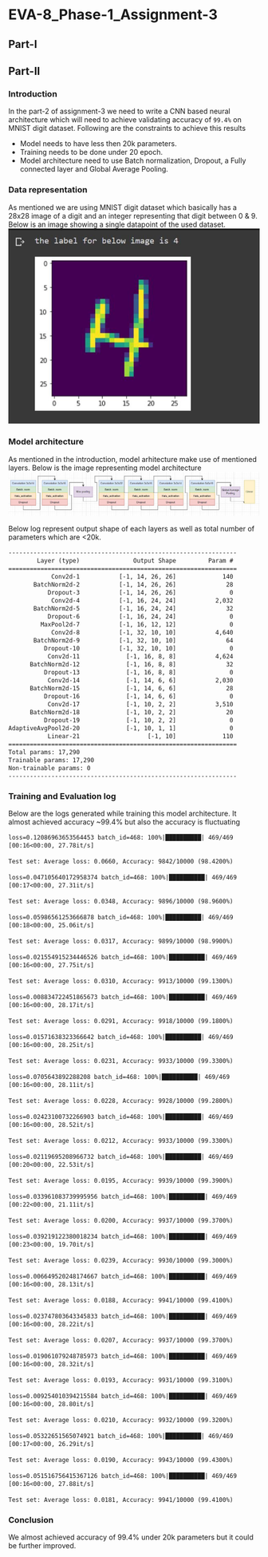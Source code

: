 # EVA-8_Phase-1_Assignment-3
## Part-I
## Part-II
### Introduction
In the part-2 of assignment-3 we need to write a CNN based neural architecture which will need to achieve validating accuracy of `99.4%` on MNIST digit dataset. Following are the constraints to achieve this results
  - Model needs to have less then 20k parameters.
  - Training needs to be done under 20 epoch.
  - Model architecture need to use Batch normalization, Dropout, a Fully connected layer and Global Average Pooling.
  
### Data representation
As mentioned we are using MNIST digit dataset which basically has a 28x28 image of a digit and an integer representing that digit between 0 & 9.
Below is an image showing a single datapoint of the used dataset.
![Alt text](img_data.JPG?raw=true "model architecture")

### Model architecture
As mentioned in the introduction, model arhitecture make use of mentioned layers. Below is the image representing model architecture
![Alt text](img_arch.JPG?raw=true "model architecture")

Below log represent output shape of each layers as well as total number of parameters which are <20k.
```
----------------------------------------------------------------
        Layer (type)               Output Shape         Param #
================================================================
            Conv2d-1           [-1, 14, 26, 26]             140
       BatchNorm2d-2           [-1, 14, 26, 26]              28
           Dropout-3           [-1, 14, 26, 26]               0
            Conv2d-4           [-1, 16, 24, 24]           2,032
       BatchNorm2d-5           [-1, 16, 24, 24]              32
           Dropout-6           [-1, 16, 24, 24]               0
         MaxPool2d-7           [-1, 16, 12, 12]               0
            Conv2d-8           [-1, 32, 10, 10]           4,640
       BatchNorm2d-9           [-1, 32, 10, 10]              64
          Dropout-10           [-1, 32, 10, 10]               0
           Conv2d-11             [-1, 16, 8, 8]           4,624
      BatchNorm2d-12             [-1, 16, 8, 8]              32
          Dropout-13             [-1, 16, 8, 8]               0
           Conv2d-14             [-1, 14, 6, 6]           2,030
      BatchNorm2d-15             [-1, 14, 6, 6]              28
          Dropout-16             [-1, 14, 6, 6]               0
           Conv2d-17             [-1, 10, 2, 2]           3,510
      BatchNorm2d-18             [-1, 10, 2, 2]              20
          Dropout-19             [-1, 10, 2, 2]               0
AdaptiveAvgPool2d-20             [-1, 10, 1, 1]               0
           Linear-21                   [-1, 10]             110
================================================================
Total params: 17,290
Trainable params: 17,290
Non-trainable params: 0
----------------------------------------------------------------
```
### Training and Evaluation log
Below are the logs generated while training this model architecture. It almost achieved accuracy ~99.4% but also the accuracy is fluctuating 
```
loss=0.12086963653564453 batch_id=468: 100%|██████████| 469/469 [00:16<00:00, 27.78it/s]

Test set: Average loss: 0.0660, Accuracy: 9842/10000 (98.4200%)

loss=0.047105640172958374 batch_id=468: 100%|██████████| 469/469 [00:17<00:00, 27.31it/s]

Test set: Average loss: 0.0348, Accuracy: 9896/10000 (98.9600%)

loss=0.05986561253666878 batch_id=468: 100%|██████████| 469/469 [00:18<00:00, 25.06it/s]

Test set: Average loss: 0.0317, Accuracy: 9899/10000 (98.9900%)

loss=0.021554915234446526 batch_id=468: 100%|██████████| 469/469 [00:16<00:00, 27.75it/s]

Test set: Average loss: 0.0310, Accuracy: 9913/10000 (99.1300%)

loss=0.008834722451865673 batch_id=468: 100%|██████████| 469/469 [00:16<00:00, 28.17it/s]

Test set: Average loss: 0.0291, Accuracy: 9918/10000 (99.1800%)

loss=0.01571638323366642 batch_id=468: 100%|██████████| 469/469 [00:16<00:00, 28.25it/s]

Test set: Average loss: 0.0231, Accuracy: 9933/10000 (99.3300%)

loss=0.0705643892288208 batch_id=468: 100%|██████████| 469/469 [00:16<00:00, 28.11it/s]

Test set: Average loss: 0.0228, Accuracy: 9928/10000 (99.2800%)

loss=0.02423100732266903 batch_id=468: 100%|██████████| 469/469 [00:16<00:00, 28.52it/s]

Test set: Average loss: 0.0212, Accuracy: 9933/10000 (99.3300%)

loss=0.02119695208966732 batch_id=468: 100%|██████████| 469/469 [00:20<00:00, 22.53it/s]

Test set: Average loss: 0.0195, Accuracy: 9939/10000 (99.3900%)

loss=0.033961083739995956 batch_id=468: 100%|██████████| 469/469 [00:22<00:00, 21.11it/s]

Test set: Average loss: 0.0200, Accuracy: 9937/10000 (99.3700%)

loss=0.039219122380018234 batch_id=468: 100%|██████████| 469/469 [00:23<00:00, 19.70it/s]

Test set: Average loss: 0.0239, Accuracy: 9930/10000 (99.3000%)

loss=0.006649520248174667 batch_id=468: 100%|██████████| 469/469 [00:16<00:00, 28.13it/s]

Test set: Average loss: 0.0188, Accuracy: 9941/10000 (99.4100%)

loss=0.023747803643345833 batch_id=468: 100%|██████████| 469/469 [00:16<00:00, 28.22it/s]

Test set: Average loss: 0.0207, Accuracy: 9937/10000 (99.3700%)

loss=0.019061079248785973 batch_id=468: 100%|██████████| 469/469 [00:16<00:00, 28.32it/s]

Test set: Average loss: 0.0193, Accuracy: 9931/10000 (99.3100%)

loss=0.009254010394215584 batch_id=468: 100%|██████████| 469/469 [00:16<00:00, 28.80it/s]

Test set: Average loss: 0.0210, Accuracy: 9932/10000 (99.3200%)

loss=0.05322651565074921 batch_id=468: 100%|██████████| 469/469 [00:17<00:00, 26.29it/s]

Test set: Average loss: 0.0190, Accuracy: 9943/10000 (99.4300%)

loss=0.051516756415367126 batch_id=468: 100%|██████████| 469/469 [00:16<00:00, 27.88it/s]

Test set: Average loss: 0.0181, Accuracy: 9941/10000 (99.4100%)
```
### Conclusion
We almost achieved accuracy of 99.4% under 20k parameters but it could be further improved.

